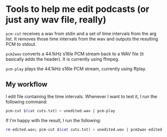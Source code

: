 # Tools to help me edit podcasts (or just any wav file, really)

`pcm-cut` receives a wav from stdin and
a set of time intervals from the arg list.
It removes those time intervals from the wav
and outputs the resulting PCM to stdout.

`pcm2wav` converts a 44.1kHz s16le PCM stream
back to a WAV file (it basically adds the header).
It is currently using ffmpeg.

`pcm-play` plays the 44.1kHz s16le PCM stream,
currently using ffplay.

## My workflow

I edit file containing the time intervals. Whenever I want to test it, I run
the following command:

```bash
pcm-cut $(cat cuts.txt) < unedited.wav | pcm-play
```

If I'm happy with the result, I run the following:

```bash
rm edited.wav; pcm-cut $(cat cuts.txt) < unedited.wav | pcm2wav edited.wav
```
